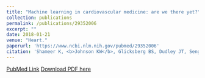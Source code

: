 ```yaml
---
title: "Machine learning in cardiovascular medicine: are we there yet?"
collection: publications
permalink: /publications/29352006
excerpt: "" 
date: 2018-01-21
venue: "Heart."
paperurl: 'https://www.ncbi.nlm.nih.gov/pubmed/29352006'
citation: 'Shameer K, <b>Johnson KW</b>, Glicksberg BS, Dudley JT, Sengupta PP. Heart. 2018 Jul;104(14):1156-1164. doi: 10.1136/heartjnl-2017-311198. Epub 2018 Jan 19. Review. PubMed ID: 29352006'
---
```


[PubMed Link](https://www.ncbi.nlm.nih.gov/pubmed/29352006)
[Download PDF here](https://kippjohnson.com/files/29352006.pdf)
